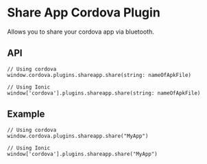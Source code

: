 # Share App Cordova Plugin

Allows you to share your cordova app via bluetooth.

## API

```
// Using cordova
window.cordova.plugins.shareapp.share(string: nameOfApkFile)

// Using Ionic 
window['cordova'].plugins.shareapp.share(string: nameOfApkFile)
```


## Example

```
// Using cordova
window.cordova.plugins.shareapp.share("MyApp")

// Using Ionic 
window['cordova'].plugins.shareapp.share("MyApp")
```